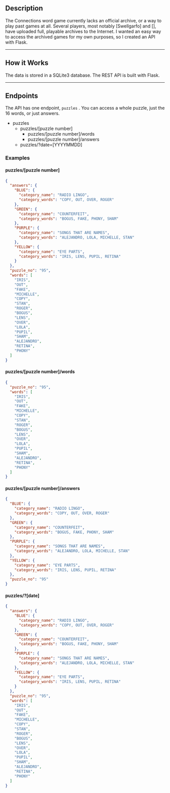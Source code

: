 ## Description

The Connections word game currently lacks an official archive, or a way to play past games at all. Several players, most notably [Swellgarfo] and [], have uploaded full, playable archives to the Internet. I wanted an easy way to access the archived games for my own purposes, so I created an API with Flask.

---

## How it Works

The data is stored in a SQLite3 database. The REST API is built with Flask.


---

## Endpoints

The API has one endpoint, ``puzzles`` . You can access a whole puzzle, just the 16 words, or just answers. 

- puzzles
	- puzzles/[puzzle number] 
		- puzzles/[puzzle number]/words
		- puzzles/[puzzle number]/answers
	- puzzles/?date=[YYYYMMDD]

### Examples
#### puzzles/[puzzle number]
```json
{
  "answers": {
    "BLUE": {
      "category_name": "RADIO LINGO",
      "category_words": "COPY, OUT, OVER, ROGER"
    },
    "GREEN": {
      "category_name": "COUNTERFEIT",
      "category_words": "BOGUS, FAKE, PHONY, SHAM"
    },
    "PURPLE": {
      "category_name": "SONGS THAT ARE NAMES",
      "category_words": "ALEJANDRO, LOLA, MICHELLE, STAN"
    },
    "YELLOW": {
      "category_name": "EYE PARTS",
      "category_words": "IRIS, LENS, PUPIL, RETINA"
    }
  },
  "puzzle_no": "95",
  "words": [
    "IRIS",
    "OUT",
    "FAKE",
    "MICHELLE",
    "COPY",
    "STAN",
    "ROGER",
    "BOGUS",
    "LENS",
    "OVER",
    "LOLA",
    "PUPIL",
    "SHAM",
    "ALEJANDRO",
    "RETINA",
    "PHONY"
  ]
}
```

#### puzzles/[puzzle number]/words

```json
{
  "puzzle_no": "95",
  "words": [
    "IRIS",
    "OUT",
    "FAKE",
    "MICHELLE",
    "COPY",
    "STAN",
    "ROGER",
    "BOGUS",
    "LENS",
    "OVER",
    "LOLA",
    "PUPIL",
    "SHAM",
    "ALEJANDRO",
    "RETINA",
    "PHONY"
  ]
}
```

#### puzzles/[puzzle number]/answers

```json
{
  "BLUE": {
    "category_name": "RADIO LINGO",
    "category_words": "COPY, OUT, OVER, ROGER"
  },
  "GREEN": {
    "category_name": "COUNTERFEIT",
    "category_words": "BOGUS, FAKE, PHONY, SHAM"
  },
  "PURPLE": {
    "category_name": "SONGS THAT ARE NAMES",
    "category_words": "ALEJANDRO, LOLA, MICHELLE, STAN"
  },
  "YELLOW": {
    "category_name": "EYE PARTS",
    "category_words": "IRIS, LENS, PUPIL, RETINA"
  },
  "puzzle_no": "95"
}
```

#### puzzles/?[date]

```json
{
  "answers": {
    "BLUE": {
      "category_name": "RADIO LINGO",
      "category_words": "COPY, OUT, OVER, ROGER"
    },
    "GREEN": {
      "category_name": "COUNTERFEIT",
      "category_words": "BOGUS, FAKE, PHONY, SHAM"
    },
    "PURPLE": {
      "category_name": "SONGS THAT ARE NAMES",
      "category_words": "ALEJANDRO, LOLA, MICHELLE, STAN"
    },
    "YELLOW": {
      "category_name": "EYE PARTS",
      "category_words": "IRIS, LENS, PUPIL, RETINA"
    }
  },
  "puzzle_no": "95",
  "words": [
    "IRIS",
    "OUT",
    "FAKE",
    "MICHELLE",
    "COPY",
    "STAN",
    "ROGER",
    "BOGUS",
    "LENS",
    "OVER",
    "LOLA",
    "PUPIL",
    "SHAM",
    "ALEJANDRO",
    "RETINA",
    "PHONY"
  ]
}
```

